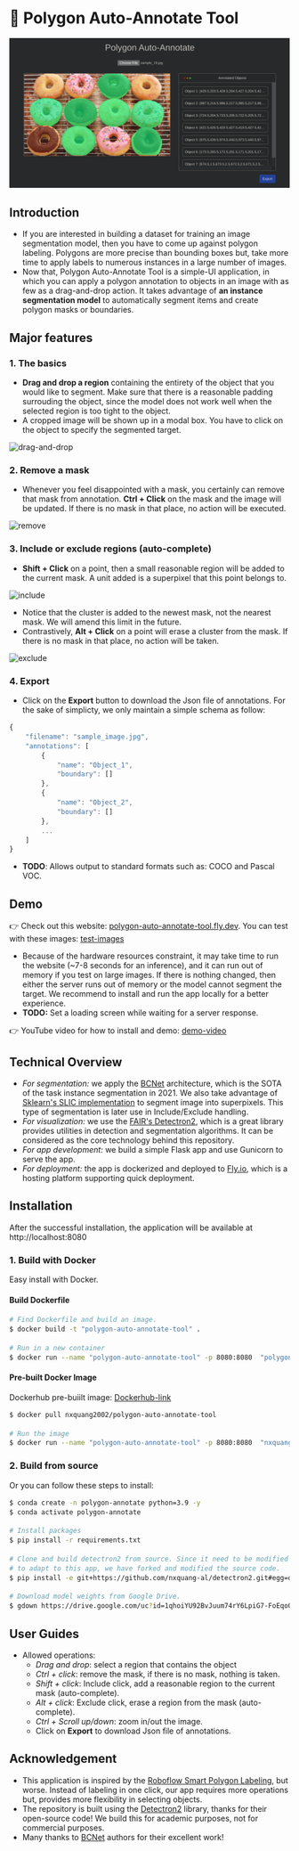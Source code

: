 # 🚀 Polygon Auto-Annotate Tool 
![thumbnail](./data/images/thumbnail.png)
## Introduction
- If you are interested in building a dataset for training an image segmentation model, then you have to come up against polygon labeling. Polygons are more precise than bounding boxes but, take more time to apply labels to numerous instances in a large number of images.
- Now that, Polygon Auto-Annotate Tool is a simple-UI application, in which you can apply a polygon annotation to objects in an image with as few as a drag-and-drop action. It takes advantage of **an instance segmentation model** to automatically segment items and create polygon masks or boundaries.

## Major features
### 1. The basics
- **Drag and drop a region** containing the entirety of the object that you would like to segment. Make sure that there is a reasonable padding surrouding the object, since the model does not work well when the selected region is too tight to the object.
- A cropped image will be shown up in a modal box. You have to click on the object to specify the segmented target.

![drag-and-drop](./data/gif/drag-and-drop.gif)

### 2. Remove a mask
- Whenever you feel disappointed with a mask, you certainly can remove that mask from annotation. **Ctrl + Click** on the mask and the image will be updated. If there is no mask in that place, no action will be executed.

![remove](./data/gif/remove.gif)

### 3. Include or exclude regions (auto-complete)
- **Shift + Click** on a point, then a small reasonable region will be added to the current mask. A unit added is a superpixel that this point belongs to.

![include](./data/gif/include.gif)

- Notice that the cluster is added to the newest mask, not the nearest mask. We will amend this limit in the future.
- Contrastively, **Alt + Click** on a point will erase a cluster from the mask. If there is no mask in that place, no action will be taken.

![exclude](./data/gif/exclude.gif)


### 4. Export
- Click on the **Export** button to download the Json file of annotations. For the sake of simplicty, we only maintain a simple schema as follow:
```javascript
{
    "filename": "sample_image.jpg",
    "annotations": [
        {
            "name": "Object_1",
            "boundary": []
        },
        {
            "name": "Object_2",
            "boundary": []
        },
        ...
    ]
}
```
- **TODO**: Allows output to standard formats such as: COCO and Pascal VOC.

## Demo
👉 Check out this website: [polygon-auto-annotate-tool.fly.dev](https://polygon-auto-annotate-tool.fly.dev/). You can test with these images: [test-images](https://drive.google.com/drive/folders/1po0LUBBqHOxvt91WXIWwANrdq9zhQzNt?usp=sharing)
- Because of the hardware resources constraint, it may take time to run the website (~7-8 seconds for an inference), and it can run out of memory if you test on large images. If there is nothing changed, then either the server runs out of memory or the model cannot segment the target. We recommend to install and run the app locally for a better experience.
- **TODO:** Set a loading screen while waiting for a server response.

👉 YouTube video for how to install and demo: [demo-video](https://www.youtube.com/watch?v=yfaS8WqXEEY)

## Technical Overview
- *For segmentation:* we apply the [BCNet](https://github.com/lkeab/BCNet) architecture, which is the SOTA of the task instance segmentation in 2021. We also take advantage of [Sklearn's SLIC implementation](https://scikit-image.org/docs/dev/api/skimage.segmentation.html#skimage.segmentation.slic) to segment image into superpixels. This type of segmentation is later use in Include/Exclude handling.
- *For visualization:* we use the [FAIR's Detectron2](https://github.com/facebookresearch/detectron2), which is a great library provides utilities in detection and segmentation algorithms. It can be considered as the core technology behind this repository.
- *For app development:* we build a simple Flask app and use Gunicorn to serve the app.
- *For deployment:* the app is dockerized and deployed to [Fly.io](https://fly.io/), which is a hosting platform supporting quick deployment.
## Installation
After the successful installation, the application will be available at http://localhost:8080
### 1. Build with Docker

Easy install with Docker.
#### Build Dockerfile
```bash
# Find Dockerfile and build an image.
$ docker build -t "polygon-auto-annotate-tool" .

# Run in a new container
$ docker run --name "polygon-auto-annotate-tool" -p 8080:8080  "polygon-auto-annotate-tool"
```

#### Pre-built Docker Image
Dockerhub pre-buiilt image: [Dockerhub-link](https://hub.docker.com/r/nxquang2002/polygon-auto-annotate-tool)
```bash
$ docker pull nxquang2002/polygon-auto-annotate-tool

# Run the image
$ docker run --name "polygon-auto-annotate-tool" -p 8080:8080  "nxquang2002/polygon-auto-annotate-tool"
```

### 2. Build from source
Or you can follow these steps to install:

```bash
$ conda create -n polygon-annotate python=3.9 -y
$ conda activate polygon-annotate

# Install packages
$ pip install -r requirements.txt

# Clone and build detectron2 from source. Since it need to be modified
# to adapt to this app, we have forked and modified the source code.
$ pip install -e git+https://github.com/nxquang-al/detectron2.git#egg=detectron2

# Download model weights from Google Drive.
$ gdown https://drive.google.com/uc?id=1qhoiYU92BvJuum74rY6LpiG7-FoEqoO9 -O ./models/
```

## User Guides
- Allowed operations:
    - *Drag and drop*: select a region that contains the object
    - *Ctrl + click*: remove the mask, if there is no mask, nothing is taken.
    - *Shift + click*: Include click, add a reasonable region to the current mask (auto-complete).
    - *Alt + click*: Exclude click, erase a region from the mask (auto-complete).
    - *Ctrl + Scroll up/down*: zoom in/out the image.
    - Click on **Export** to download Json file of annotations.

## Acknowledgement
- This application is inspired by the [Roboflow Smart Polygon Labeling](https://blog.roboflow.com/automated-polygon-labeling-computer-vision/), but worse. Instead of labeling in one click, our app requires more operations but, provides more flexibility in selecting objects.
- The repository is built using the [Detectron2](https://github.com/facebookresearch/detectron2) library, thanks for their open-source code! We build this for academic purposes, not for commercial purposes.
- Many thanks to [BCNet](https://github.com/lkeab/BCNet)  authors for their excellent work!
